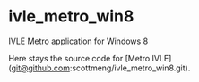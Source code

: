 ivle_metro_win8
===============

IVLE Metro application for Windows 8

Here stays the source code for [Metro IVLE] (git@github.com:scottmeng/ivle_metro_win8.git).
